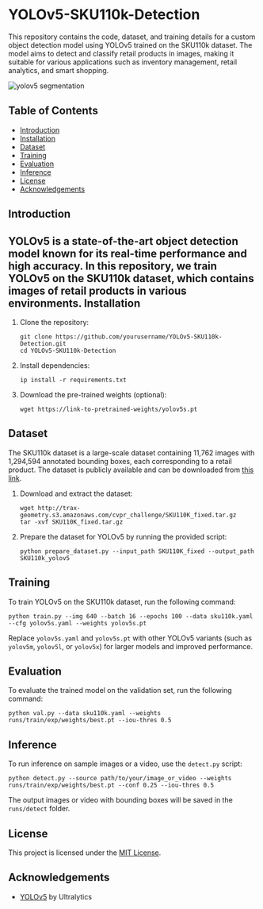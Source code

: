 YOLOv5-SKU110k-Detection
========================

This repository contains the code, dataset, and training details for a custom object detection model using YOLOv5 trained on the SKU110k dataset. The model aims to detect and classify retail products in images, making it suitable for various applications such as inventory management, retail analytics, and smart shopping.

![yolov5 segmentation](https://retailvisionworkshop.github.io/images/detection_challenge_2020/teaser.png)

Table of Contents
-----------------

-   [Introduction](#introduction)
-   [Installation](#installation)
-   [Dataset](#dataset)
-   [Training](#training)
-   [Evaluation](#evaluation)
-   [Inference](#inference)
-   [License](#license)
-   [Acknowledgements](#acknowledgements)

Introduction
------------

YOLOv5 is a state-of-the-art object detection model known for its real-time performance and high accuracy. In this repository, we train YOLOv5 on the SKU110k dataset, which contains images of retail products in various environments.
Installation
------------

1.  Clone the repository:

    ```
    git clone https://github.com/yourusername/YOLOv5-SKU110k-Detection.git
    cd YOLOv5-SKU110k-Detection
    ```


2.  Install dependencies:
   
    ```
    ip install -r requirements.txt
    ```

3.  Download the pre-trained weights (optional):

    ```
    wget https://link-to-pretrained-weights/yolov5s.pt
    ```

Dataset
-------

The SKU110k dataset is a large-scale dataset containing 11,762 images with 1,294,594 annotated bounding boxes, each corresponding to a retail product. The dataset is publicly available and can be downloaded from [this link](http://trax-geometry.s3.amazonaws.com/cvpr_challenge/SKU110K_fixed.tar.gz).

1.  Download and extract the dataset:

    ```
    wget http://trax-geometry.s3.amazonaws.com/cvpr_challenge/SKU110K_fixed.tar.gz
    tar -xvf SKU110K_fixed.tar.gz
    ```

2.  Prepare the dataset for YOLOv5 by running the provided script:

    ```
    python prepare_dataset.py --input_path SKU110K_fixed --output_path SKU110k_yolov5
    ```

Training
--------

To train YOLOv5 on the SKU110k dataset, run the following command:

```
python train.py --img 640 --batch 16 --epochs 100 --data sku110k.yaml --cfg yolov5s.yaml --weights yolov5s.pt
```

Replace `yolov5s.yaml` and `yolov5s.pt` with other YOLOv5 variants (such as `yolov5m`, `yolov5l`, or `yolov5x`) for larger models and improved performance.

Evaluation
----------

To evaluate the trained model on the validation set, run the following command:

```
python val.py --data sku110k.yaml --weights runs/train/exp/weights/best.pt --iou-thres 0.5
```

Inference
---------

To run inference on sample images or a video, use the `detect.py` script:

```
python detect.py --source path/to/your/image_or_video --weights runs/train/exp/weights/best.pt --conf 0.25 --iou-thres 0.5
```

The output images or video with bounding boxes will be saved in the `runs/detect` folder.

License
-------

This project is licensed under the [MIT License](https://www.wikiwand.com/fr/Licence_MIT).

Acknowledgements
----------------

-   [YOLOv5](https://github.com/ultralytics/yolov5) by Ultralytics
